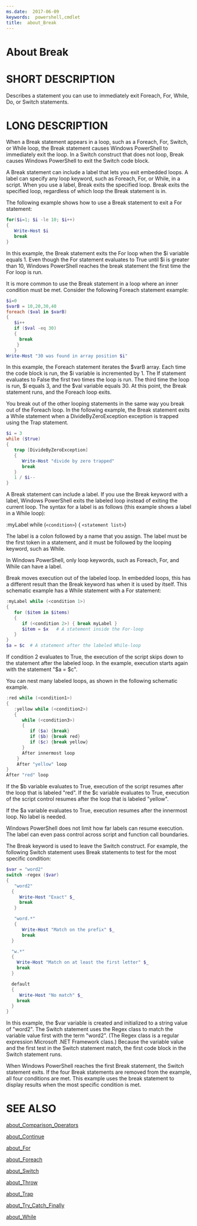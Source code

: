 ```yaml
---
ms.date:  2017-06-09
keywords:  powershell,cmdlet
title:  about_Break
---
```


# About Break


# SHORT DESCRIPTION

Describes a statement you can use to immediately exit Foreach, For, While,
Do, or Switch statements.

# LONG DESCRIPTION

When a Break statement appears in a loop, such as a Foreach, For, Switch,
or While loop, the Break statement causes Windows PowerShell to immediately
exit the loop. In a Switch construct that does not loop, Break causes
Windows PowerShell to exit the Switch code block.

A Break statement can include a label that lets you exit embedded loops.
A label can specify any loop keyword, such as Foreach, For, or While, in a
script. When you use a label, Break exits the specified loop. Break exits
the specified loop, regardless of which loop the Break statement is in.

The following example shows how to use a Break statement to exit a For
statement:

```powershell
for($i=1; $i -le 10; $i++)
{
   Write-Host $i
   break
}
```

In this example, the Break statement exits the For loop when the $i
variable equals 1. Even though the For statement evaluates to True
until $i is greater than 10, Windows PowerShell reaches the break statement
the first time the For loop is run.

It is more common to use the Break statement in a loop where
an inner condition must be met. Consider the following Foreach
statement example:

```powershell
$i=0
$varB = 10,20,30,40
foreach ($val in $varB)
{
   $i++
   if ($val -eq 30)
   {
     break
    }
   }
Write-Host "30 was found in array position $i"
```

In this example, the Foreach statement iterates the $varB array. Each
time the code block is run, the $i variable is incremented by 1. The
If statement evaluates to False the first two times the
loop is run. The third time the loop is run, $i equals 3, and the $val
variable equals 30. At this point, the Break statement runs, and the
Foreach loop exits.

You break out of the other looping statements in the same way you
break out of the Foreach loop. In the following example, the Break
statement exits a While statement when a DivideByZeroException exception
is trapped using the Trap statement.

```powershell
$i = 3
while ($true)
{
   trap [DivideByZeroException]
   {
      Write-Host "divide by zero trapped"
      break
   }
   1 / $i--
}
```

A Break statement can include a label. If you use the Break keyword with
a label, Windows PowerShell exits the labeled loop instead of exiting the
current loop. The syntax for a label is as follows (this example shows a
label in a While loop):

:myLabel while (`<condition>`) { `<statement list>`}

The label is a colon followed by a name that you assign. The label must be
the first token in a statement, and it must be followed by the looping
keyword, such as While.

In Windows PowerShell, only loop keywords, such as Foreach, For, and While
can have a label.

Break moves execution out of the labeled loop. In embedded loops, this has
a different result than the Break keyword has when it is used by itself.
This schematic example has a While statement with a For statement:

```powershell
:myLabel while (<condition 1>)
{
   for ($item in $items)
   {
      if (<condition 2>) { break myLabel }
      $item = $x   # A statement inside the For-loop
   }
}
$a = $c  # A statement after the labeled While-loop
```

If condition 2 evaluates to True, the execution of the script skips down
to the statement after the labeled loop. In the example, execution starts
again with the statement "$a = $c".

You can nest many labeled loops, as shown in the following schematic
example.

```powershell
:red while (<condition1>)
{
   :yellow while (<condition2>)
   {
      while (<condition3>)
      {
         if ($a) {break}
         if ($b) {break red}
         if ($c) {break yellow}
      }
      After innermost loop
    }
    After "yellow" loop
}
After "red" loop
```

If the $b variable evaluates to True, execution of the script resumes
after the loop that is labeled "red". If the $c variable evaluates to
True, execution of the script control resumes after the loop that is
labeled "yellow".

If the $a variable evaluates to True, execution resumes after the innermost
loop. No label is needed.

Windows PowerShell does not limit how far labels can resume execution. The
label can even pass control across script and function call boundaries.

The Break keyword is used to leave the Switch construct. For example,
the following Switch statement uses Break statements to test for the
most specific condition:

```powershell
$var = "word2"
switch -regex ($var)
{
   "word2"
  {
     Write-Host "Exact" $_
     break
   }

   "word.*"
   {
      Write-Host "Match on the prefix" $_
      break
  }

  "w.*"
  {
    Write-Host "Match on at least the first letter" $_
    break
  }

  default
  {
     Write-Host "No match" $_
    break
  }
}
```

In this example, the $var variable is created and initialized to a string
value of "word2". The Switch statement uses the Regex class to match the
variable value first with the term "word2". (The Regex class is a regular
expression Microsoft .NET Framework class.) Because the variable value and
the first test in the Switch statement match, the first code block in the
Switch statement runs.

When Windows PowerShell reaches the first Break statement, the Switch
statement exits. If the four Break statements are removed from the example,
all four conditions are met. This example uses the break statement to
display results when the most specific condition is met.

# SEE ALSO

[about_Comparison_Operators](about_Comparison_Operators.md)

[about_Continue](about_Continue.md)

[about_For](about_For.md)

[about_Foreach](about_Foreach.md)

[about_Switch](about_Switch.md)

[about_Throw](about_Throw.md)

[about_Trap](about_Trap.md)

[about_Try_Catch_Finally](about_Try_Catch_Finally.md)

[about_While](about_While.md)

